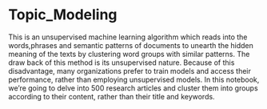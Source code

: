 # Topic_Modeling
This is an unsupervised machine learning algorithm which reads into the words,phrases and semantic patterns of documents to unearth the hidden meaning of the texts by clustering word groups with similar patterns. The draw back of this method is its unsupervised nature. Because of this disadvantage, many organizations prefer to train models and access their performance, rather than employing unsupervised models.  In this notebook, we’re going to delve into 500 research articles and cluster them into groups according to their content, rather than their title and keywords.
